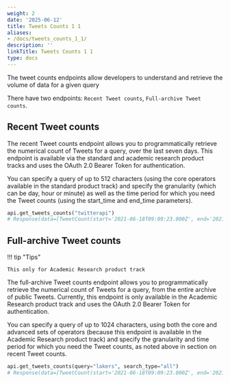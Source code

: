 ```yaml
---
weight: 2
date: '2025-06-12'
title: Tweets Counts 1 1
aliases:
- /docs/tweets_counts_1_1/
description: ''
linkTitle: Tweets Counts 1 1
type: docs
---
```


The tweet counts endpoints allow developers to understand and retrieve the volume of data for a given query

There have two endpoints: `Recent Tweet counts`, `Full-archive Tweet counts`.


## Recent Tweet counts

The recent Tweet counts endpoint allows you to programmatically retrieve the numerical count of Tweets for a query, over the last seven days. 
This endpoint is available via the standard and academic research product tracks and uses the OAuth 2.0 Bearer Token for authentication.

You can specify a query of up to 512 characters (using the core operators available in the standard product track) and specify the granularity (which can be day, hour or minute) as well as the time period for which you need the Tweet counts (using the start_time and end_time parameters).

```python
api.get_tweets_counts("twitterapi")
# Response(data=[TweetCount(start='2021-06-18T09:09:23.000Z', end='2021-06-18T10:00:00.000Z', tweet_count=15), TweetCount(start='2021-06-18T10:00:00.000Z', end='2021-06-18T11:00:00.000Z', tweet_count=36)...])
```

## Full-archive Tweet counts

!!! tip "Tips"
    
    This only for Academic Research product track

The full-archive Tweet counts endpoint allows you to programmatically retrieve the numerical count of Tweets for a query, from the entire archive of public Tweets. Currently, this endpoint is only available in the Academic Research product track and uses the OAuth 2.0 Bearer Token for authentication.

You can specify a query of up to 1024 characters, using both the core and advanced sets of operators (because this endpoint is available in the Academic Research product track) and specify the granularity and time period for which you need the Tweet counts, as noted above in section on recent Tweet counts. 

```python
api.get_tweets_counts(query="lakers", search_type="all")
# Response(data=[TweetCount(start='2021-06-18T09:09:23.000Z', end='2021-06-18T10:00:00.000Z', tweet_count=15), TweetCount(start='2021-06-18T10:00:00.000Z', end='2021-06-18T11:00:00.000Z', tweet_count=36)...])
```
